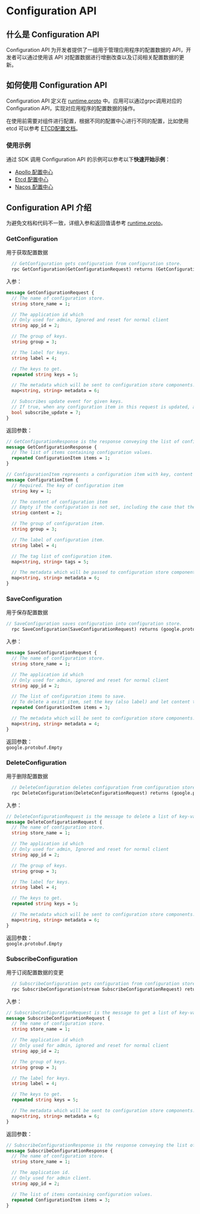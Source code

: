 # Configuration API

## 什么是 Configuration API
Configuration API 为开发者提供了一组用于管理应用程序的配置数据的 API，开发者可以通过使用该 API 对配置数据进行增删改查以及订阅相关配置数据的更新。  

## 如何使用 Configuration API
Configuration API 定义在 [runtime.proto](https://github.com/mosn/layotto/blob/main/spec/proto/runtime/v1/runtime.proto) 中。应用可以通过grpc调用对应的 Configuration API，实现对应用程序的配置数据的操作。  

在使用前需要对组件进行配置，根据不同的配置中心进行不同的配置，比如使用 etcd 可以参考 [ETCD配置文档](zh/component_specs/configuration/etcd.md)。  

### 使用示例
通过 SDK 调用 Configuration API 的示例可以参考以下**快速开始示例**：
- [Apollo 配置中心](zh/start/configuration/start-apollo.md)
- [Etcd 配置中心](zh/start/configuration/start.md)
- [Nacos 配置中心](zh/start/confguration/start-nacos.md) 

## Configuration API 介绍

为避免文档和代码不一致，详细入参和返回值请参考 [runtime.proto](https://github.com/mosn/layotto/blob/main/spec/proto/runtime/v1/runtime.proto)。

### GetConfiguration
用于获取配置数据  
```protobuf
  // GetConfiguration gets configuration from configuration store.
  rpc GetConfiguration(GetConfigurationRequest) returns (GetConfigurationResponse) {}
```

入参：  
```protobuf
message GetConfigurationRequest {
  // The name of configuration store.
  string store_name = 1;

  // The application id which
  // Only used for admin, Ignored and reset for normal client
  string app_id = 2;

  // The group of keys.
  string group = 3;

  // The label for keys.
  string label = 4;

  // The keys to get.
  repeated string keys = 5;

  // The metadata which will be sent to configuration store components.
  map<string, string> metadata = 6;

  // Subscribes update event for given keys.
  // If true, when any configuration item in this request is updated, app will receive event by OnConfigurationEvent() of app callback
  bool subscribe_update = 7;
}
```

返回参数：  
```protobuf
// GetConfigurationResponse is the response conveying the list of configuration values.
message GetConfigurationResponse {
  // The list of items containing configuration values.
  repeated ConfigurationItem items = 1;
}

// ConfigurationItem represents a configuration item with key, content and other information.
message ConfigurationItem {
  // Required. The key of configuration item
  string key = 1;

  // The content of configuration item
  // Empty if the configuration is not set, including the case that the configuration is changed from value-set to value-not-set.
  string content = 2;

  // The group of configuration item.
  string group = 3;

  // The label of configuration item.
  string label = 4;

  // The tag list of configuration item.
  map<string, string> tags = 5;

  // The metadata which will be passed to configuration store component.
  map<string, string> metadata = 6;
}
```

### SaveConfiguration
用于保存配置数据  
```protobuf
// SaveConfiguration saves configuration into configuration store.
  rpc SaveConfiguration(SaveConfigurationRequest) returns (google.protobuf.Empty) {}
```

入参：  
```protobuf
message SaveConfigurationRequest {
  // The name of configuration store.
  string store_name = 1;

  // The application id which
  // Only used for admin, ignored and reset for normal client
  string app_id = 2;

  // The list of configuration items to save.
  // To delete a exist item, set the key (also label) and let content to be empty
  repeated ConfigurationItem items = 3;

  // The metadata which will be sent to configuration store components.
  map<string, string> metadata = 4;
}
```

返回参数：  
`google.protobuf.Empty`

### DeleteConfiguration
用于删除配置数据  
```protobuf
  // DeleteConfiguration deletes configuration from configuration store.
  rpc DeleteConfiguration(DeleteConfigurationRequest) returns (google.protobuf.Empty) {}
```

入参：  
```protobuf
// DeleteConfigurationRequest is the message to delete a list of key-value configuration from specified configuration store.
message DeleteConfigurationRequest {
  // The name of configuration store.
  string store_name = 1;

  // The application id which
  // Only used for admin, Ignored and reset for normal client
  string app_id = 2;

  // The group of keys.
  string group = 3;

  // The label for keys.
  string label = 4;

  // The keys to get.
  repeated string keys = 5;

  // The metadata which will be sent to configuration store components.
  map<string, string> metadata = 6;
}
```

返回参数：  
`google.protobuf.Empty`

### SubscribeConfiguration
用于订阅配置数据的变更
```protobuf
  // SubscribeConfiguration gets configuration from configuration store and subscribe the updates.
  rpc SubscribeConfiguration(stream SubscribeConfigurationRequest) returns (stream SubscribeConfigurationResponse) {}
```

入参：  
```protobuf
// SubscribeConfigurationRequest is the message to get a list of key-value configuration from specified configuration store.
message SubscribeConfigurationRequest {
  // The name of configuration store.
  string store_name = 1;

  // The application id which
  // Only used for admin, ignored and reset for normal client
  string app_id = 2;

  // The group of keys.
  string group = 3;

  // The label for keys.
  string label = 4;

  // The keys to get.
  repeated string keys = 5;

  // The metadata which will be sent to configuration store components.
  map<string, string> metadata = 6;
}
```

返回参数：  
```protobuf
// SubscribeConfigurationResponse is the response conveying the list of configuration values.
message SubscribeConfigurationResponse {
  // The name of configuration store.
  string store_name = 1;

  // The application id.
  // Only used for admin client.
  string app_id = 2;

  // The list of items containing configuration values.
  repeated ConfigurationItem items = 3;
}
```